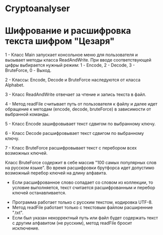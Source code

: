 # Cryptoanalyser
# Шифрование и расшифровка текста шифром "Цезаря"

1 - Класс Main запускает консольное меню для пользователя и вызывает методы класса ReadAndWrite.
При вводе соответствующей цифры выбирается нужный режим: 1 - Encode, 2 - Decode, 3 - BruteForce, 0 - Выход.

2 - Классы: Encode, Decode и BruteForce наследуются от класса Alphabet.

3 - Класс ReadAndWrite отвечает за чтение и запись текста в файл.

4 - Метод readFile считывает путь от пользователя к файлу и далее идет обращение к методам (encode, decode, bruteForce) в зависимости от выбранной команды.

5 - Класс Encode зашифровывает текст сдвигом по выбранному ключу.

6 - Класс Decode расшифровывает текст сдвигом по выбранному ключу.

7 - Класс BruteForce расшифровывает текст с перебором всех возможных ключей.


Класс BruteForce содержит в себе массив "100 самых популярных слов на русском языке".
Во время расшифровки брутфорса идет допустимо возможный перебор ключей на длину алфавита. 
- Если расшифрованное слово сопадает со словом из коллекции, то условие выполняется, текст считается расшифрованным и перебор ключей останавливается.

* Программа работает только с русским текстом, кодировка UTF-8.
* Метод readFile работает только с текстовым файлом расширенние ".txt".
* Если был указан некорректный путь или файл будет содержать текст с другим алфавитом (не русским), метод readFile бросит исключение.
